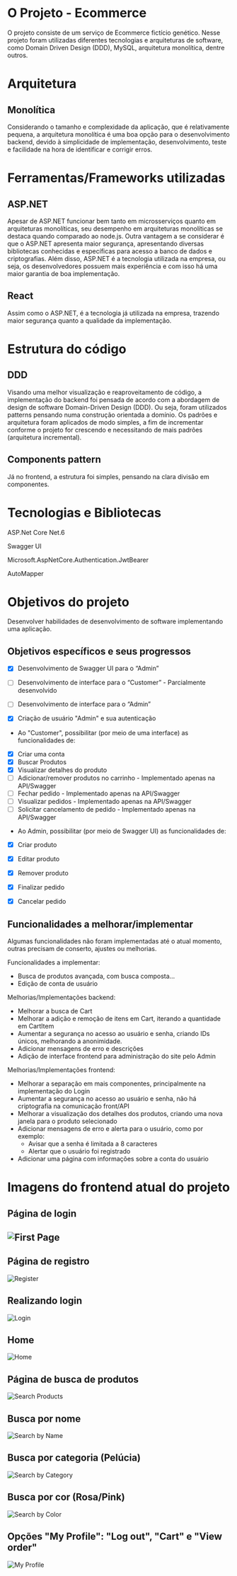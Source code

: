 # O Projeto - Ecommerce

O projeto consiste de um serviço de Ecommerce fictício genético. Nesse projeto foram utilizadas diferentes tecnologias e arquiteturas de software, como Domain Driven Design (DDD), MySQL, arquitetura monolítica, dentre outros.

# Arquitetura

## Monolítica

Considerando o tamanho e complexidade da aplicação, que é relativamente pequena, a arquitetura monolítica é uma boa opção para o desenvolvimento backend, devido à simplicidade de implementação, desenvolvimento, teste e facilidade na hora de identificar e corrigir erros. 

# Ferramentas/Frameworks utilizadas

## ASP.NET

Apesar de ASP.NET funcionar bem tanto em microsserviços quanto em arquiteturas monolíticas, seu desempenho em arquiteturas monolíticas se destaca quando comparado ao node.js. Outra vantagem a se considerar é que o ASP.NET apresenta maior segurança, apresentando diversas bibliotecas conhecidas e específicas para acesso a banco de dados e criptografias. Além disso, ASP.NET é a tecnologia utilizada na empresa, ou seja, os desenvolvedores possuem mais experiência e com isso há uma maior garantia de boa implementação.

## React

Assim como o ASP.NET, é a tecnologia já utilizada na empresa, trazendo maior segurança quanto a qualidade da implementação.

# Estrutura do código

## DDD

Visando uma melhor visualização e reaproveitamento de código, a implementação do backend foi pensada de acordo com a abordagem de design de software Domain-Driven Design (DDD). Ou seja, foram utilizados patterns pensando numa construção orientada a domínio. Os padrões e arquitetura foram aplicados de modo simples, a fim de incrementar conforme o projeto for crescendo e necessitando de mais padrões (arquitetura incremental).

## Components pattern

Já no frontend, a estrutura foi simples, pensando na clara divisão em componentes.

# Tecnologias e Bibliotecas

ASP.Net Core Net.6

Swagger UI

Microsoft.AspNetCore.Authentication.JwtBearer

AutoMapper



# Objetivos do projeto

Desenvolver habilidades de desenvolvimento de software implementando uma aplicação.

## Objetivos específicos e seus progressos

- [x] Desenvolvimento de Swagger UI para o “Admin”
- [ ] Desenvolvimento de interface para o “Customer” - Parcialmente desenvolvido
- [ ] Desenvolvimento de interface para o “Admin” 

- [x] Criação de usuário "Admin" e sua autenticação

* Ao "Customer", possibilitar (por meio de uma interface) as funcionalidades de:
* [x] Criar uma conta
* [x] Buscar Produtos
* [x] Visualizar detalhes do produto
* [ ] Adicionar/remover produtos no carrinho - Implementado apenas na API/Swagger
* [ ] Fechar pedido - Implementado apenas na API/Swagger
* [ ] Visualizar pedidos - Implementado apenas na API/Swagger
* [ ] Solicitar cancelamento de pedido - Implementado apenas na API/Swagger

* Ao Admin, possibilitar (por meio de Swagger UI) as funcionalidades de:

- [x] Criar produto
- [x] Editar produto
- [x] Remover produto
- [x] Finalizar pedido
- [x] Cancelar pedido



## Funcionalidades a melhorar/implementar

Algumas funcionalidades não foram implementadas até o atual momento, outras precisam de conserto, ajustes ou melhorias.

Funcionalidades a implementar:

- Busca de produtos avançada, com busca composta...
- Edição de conta de usuário

Melhorias/Implementações backend:

* Melhorar a busca de Cart
* Melhorar a adição e remoção de itens em Cart, iterando a quantidade em CartItem
* Aumentar a segurança no acesso ao usuário e senha, criando IDs únicos, melhorando a anonimidade.
* Adicionar mensagens de erro e descrições
* Adição de interface frontend para administração do site pelo Admin

Melhorias/Implementações frontend:

* Melhorar a separação em mais componentes, principalmente na implementação do Login
* Aumentar a segurança no acesso ao usuário e senha, não há criptografia na comunicação front/API
* Melhorar a visualização dos detalhes dos produtos, criando uma nova janela para o produto selecionado
* Adicionar mensagens de erro e alerta para o usuário, como por exemplo:
  * Avisar que a senha é limitada a 8 caracteres
  * Alertar que o usuário foi registrado
* Adicionar uma página com informações sobre a conta do usuário

# Imagens do frontend atual do projeto





## Página de login

## ![First Page](./images/LoginPage.png)

## Página de registro

![Register](./images/RegisterPage.png)

## Realizando login

![Login](./images/LoginPage2.png)

## Home

![Home](./images/HomePage.png)

## Página de busca de produtos

![Search Products](./images/SearchProduct.png)

## Busca por nome

![Search by Name](./images/SearchByName.png)

## Busca por categoria (Pelúcia)

![Search by Category](./images/SearchByCategory.png)

## Busca por cor (Rosa/Pink)

![Search by Color](./images/SearchByColor.png)

## Opções "My Profile": "Log out", "Cart" e "View order"

![My Profile](./images/MyProfile_LogOut.png)